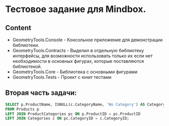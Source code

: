 <h1>Тестовое задание для Mindbox.</h1>

<h2>Content</h2>
<ul>
  <li>GeometryTools.Console - Консольное приложение для демонстрации библиотеки.</li>
  <li>GeometryTools.Contracts - Выделил в отдельную библиотеку интерфейсы, для возможности использовать только их если нет необходимости в основных фигурах, которые поставляются библиотекой.</li>
  <li>GeometryTools.Core - Библиотека с основными фигурами</li>
  <li>GeometryTools.Tests - Проект с юнит тестами</li>
</ul>

<h2>Вторая часть задачи:</h2>

```SQL
SELECT p.ProductName, ISNULL(c.CategoryName, 'No Category') AS CategoryName
FROM Products p
LEFT JOIN ProductCategories pc ON p.ProductID = pc.ProductID
LEFT JOIN Categories c ON pc.CategoryID = c.CategoryID;
```
